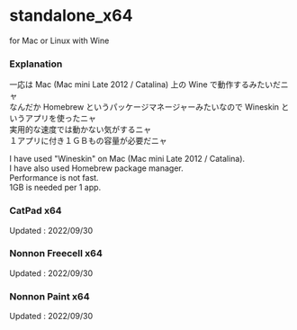 # standalone_x64
for Mac or Linux with Wine

### Explanation

一応は Mac (Mac mini Late 2012 / Catalina) 上の Wine で動作するみたいだニャ<br>
なんだか Homebrew というパッケージマネージャーみたいなので Wineskin というアプリを使ったニャ<br>
実用的な速度では動かない気がするニャ<br>
１アプリに付き１ＧＢもの容量が必要だニャ<br>

I have used "Wineskin" on Mac (Mac mini Late 2012 / Catalina).<br>
I have also used Homebrew package manager.<br>
Performance is not fast.<br>
1GB is needed per 1 app.<br>

### CatPad x64
Updated : 2022/09/30

### Nonnon Freecell x64
Updated : 2022/09/30

### Nonnon Paint x64
Updated : 2022/09/30
